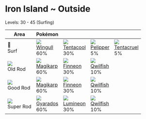 # Iron Island ~ Outside
Levels: 30 - 45 (Surfing)

Area                         | Pokémon                          | &nbsp;                           | &nbsp;                           | &nbsp;
---                          | ---                              | ---                              | ---                              | ---
🌊<br> Surf                   | ![][278]<br> [Wingull]<br> 60%  | ![][072]<br> [Tentacool]<br> 30%| ![][279]<br> [Pelipper]<br> 5%  | ![][073]<br> [Tentacruel]<br> 5%
![][old-rod]<br> Old Rod     | ![][129]<br> [Magikarp]<br> 60% | ![][456]<br> [Finneon]<br> 30%  | ![][211]<br> [Qwilfish]<br> 10%
![][good-rod]<br> Good Rod   | ![][129]<br> [Magikarp]<br> 60% | ![][456]<br> [Finneon]<br> 30%  | ![][211]<br> [Qwilfish]<br> 10%
![][super-rod]<br> Super Rod | ![][130]<br> [Gyarados]<br> 60% | ![][457]<br> [Lumineon]<br> 30% | ![][211]<br> [Qwilfish]<br> 10%

[Tentacool]: ../../pokemon_changes/072/
[Tentacruel]: ../../pokemon_changes/073/
[Magikarp]: ../../pokemon_changes/129/
[Gyarados]: ../../pokemon_changes/130/
[Qwilfish]: ../../pokemon_changes/211/
[Wingull]: ../../pokemon_changes/278/
[Pelipper]: ../../pokemon_changes/279/
[Finneon]: ../../pokemon_changes/456/
[Lumineon]: ../../pokemon_changes/457/
[good-rod]: ../img/items/good-rod.png
[old-rod]: ../img/items/old-rod.png
[super-rod]: ../img/items/super-rod.png
[072]: ../img/pokemon/072.png
[073]: ../img/pokemon/073.png
[129]: ../img/pokemon/129.png
[130]: ../img/pokemon/130.png
[211]: ../img/pokemon/211.png
[278]: ../img/pokemon/278.png
[279]: ../img/pokemon/279.png
[456]: ../img/pokemon/456.png
[457]: ../img/pokemon/457.png
